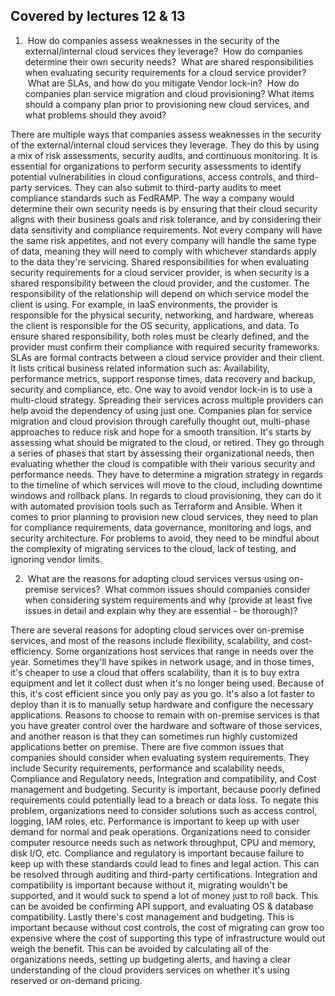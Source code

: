 ## Covered by lectures 12 & 13


1.  How do companies assess weaknesses in the security of the external/internal cloud services they leverage?  How do companies determine their own security needs?  What are shared responsibilities when evaluating security requirements for a cloud service provider?  What are SLAs, and how do you mitigate Vendor lock-in?  How do companies plan service migration and cloud provisioning? What items should a company plan prior to provisioning new cloud services, and what problems should they avoid?

There are multiple ways that companies assess weaknesses in the security of the external/internal cloud services they leverage. They do this by using a mix of risk assessments, security audits, and continuous monitoring. It is essential for organizations to perform security assessments to identify potential vulnerabilities in cloud configurations, access controls, and third-party services. They can also submit to third-party audits to meet compliance standards such as FedRAMP. The way a company would determine their own security needs is by ensuring that their cloud security aligns with their business goals and risk tolerance, and by considering their data sensitivity and compliance requirements. Not every company will have the same risk appetites, and not every company will handle the same type of data, meaning they will need to comply with whichever standards apply to the data they're servicing. Shared responsibilities for when evaluating security requirements for a cloud servicer provider, is when security is a shared responsibility between the cloud provider, and the customer. The responsibility of the relationship will depend on which service model the client is using. For example, in IaaS environments, the provider is responsible for the physical security, networking, and hardware, whereas the client is responsible for the OS security, applications, and data. To ensure shared responsibility, both roles must be clearly defined, and the provider must confirm their compliance with required security frameworks. SLAs are formal contracts between a cloud service provider and their client. It lists critical business related information such as: Availability, performance metrics, support response times, data recovery and backup, security and compliance, etc. One way to avoid vendor lock-in is to use a multi-cloud strategy. Spreading their services across multiple providers can help avoid the dependency of using just one. Companies plan for service migration and cloud provision through carefully thought out, multi-phase approaches to reduce risk and hope for a smooth transition. It's starts by assessing what should be migrated to the cloud, or retired. They go through a series of phases that start by assessing their organizational needs, then evaluating whether the cloud is compatible with their various security and performance needs. They have to determine a migration strategy in regards to the timeline of which services will move to the cloud, including downtime windows and rollback plans. In regards to cloud provisioning, they can do it with automated provision tools such as Terraform and Ansible. When it comes to prior planning to provision new cloud services, they need to plan for compliance requirements, data governance, monitoring and logs, and security architecture. For problems to avoid, they need to be mindful about the complexity of migrating services to the cloud, lack of testing, and ignoring vendor limits. 


2.  What are the reasons for adopting cloud services versus using on-premise services?  What common issues should companies consider when considering system requirements and why (provide at least five issues in detail and explain why they are essential - be thorough)?

There are several reasons for adopting cloud services over on-premise services, and most of the reasons include flexibility, scalability, and cost-efficiency. Some organizations host services that range in needs over the year. Sometimes they'll have spikes in network usage, and in those times, it's cheaper to use a cloud that offers scalability, than it is to buy extra equipment and let it collect dust when it's no longer being used. Because of this, it's cost efficient since you only pay as you go. It's also a lot faster to deploy than it is to manually setup hardware and configure the necessary applications. Reasons to choose to remain with on-premise services is that you have greater control over the hardware and software of those services, and another reason is that they can sometimes run highly customized applications better on premise. There are five common issues that companies should consider when evaluating system requirements. They include Security requirements, performance and scalability needs, Compliance and Regulatory needs, Integration and compatibility, and Cost management and budgeting. Security is important, because poorly defined requirements could potentially lead to a breach or data loss. To negate this problem, organizations need to consider solutions such as access control, logging, IAM roles, etc. Performance is important to keep up with user demand for normal and peak operations. Organizations need to consider computer resource needs such as network throughput, CPU and memory, disk I/O, etc. Compliance and regulatory is important because failure to keep up with these standards could lead to fines and legal action. This can be resolved through auditing and third-party certifications. Integration and compatibility is important because without it, migrating wouldn't be supported, and it would suck to spend a lot of money just to roll back. This can be avoided be confirming API support, and evaluating OS & database compatibility. Lastly there's cost management and budgeting. This is important because without cost controls, the cost of migrating can grow too expensive where the cost of supporting this type of infrastructure would out weigh the benefit. This can be avoided by calculating all of the organizations needs, setting up budgeting alerts, and having a clear understanding of the cloud providers services on whether it's using reserved or on-demand pricing. 